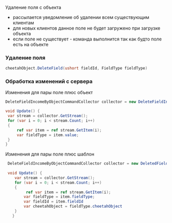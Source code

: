 Удаление поля с объекта

- рассылается уведомление об удалении всем существующим клиентам
- для новых клиентов данное поле не будет загружено при загрузке объекта
- если поле не существует - команда выполнится так как будто поле есть на объекте

### Удаление поля

```csharp
cheetahObject.DeleteField(ushort fieldId, FieldType fieldType)
```


### Обработка изменений с сервера

Изменения для пары поле плюс объект

```csharp
DeleteFieldIncomeByObjectCommandCollector collector = new DeleteFieldIncomeByObjectCommandCollector(client, objectId, field);

void Update() {
 var stream = collector.GetStream();
 for (var i = 0; i < stream.Count; i++)
 {
     ref var item = ref stream.GetItem(i);        
     var fieldType = item.value;     
 }
}
```

Изменения для пары поле плюс шаблон
```csharp
 DeleteFieldIncomeByObjectCommandCollector collector = new DeletedFieldByTemplateIncomeCommands(client, template);
 
 void Update() {
    var stream = collector.GetStream();
    for (var i = 0; i < stream.Count; i++)
    {
         ref var item = ref stream.GetItem(i);        
        var fieldType = item.fieldType;
        var fieldId = item.fieldId
        var cheetahObject = fieldType.cheetahObject
    }
   }
```



